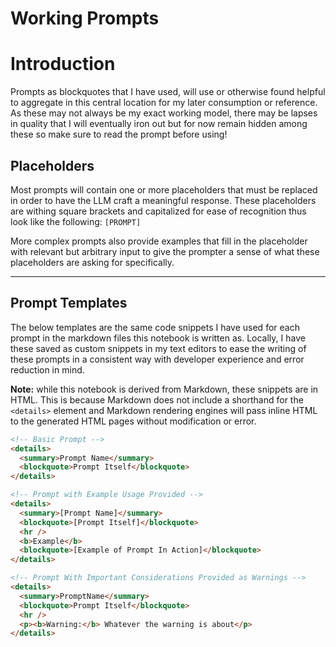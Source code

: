 # Working Prompts

<!-- toc -->

# Introduction

Prompts as blockquotes that I have used, will use or otherwise found helpful to aggregate in this central location for my later consumption or reference. As these may not always be my exact working model, there may be lapses in quality that I will eventually iron out but for now remain hidden among these so make sure to read the prompt before using!

## <a name='Placeholders'></a>Placeholders

Most prompts will contain one or more placeholders that must be replaced in order to have the LLM craft a meaningful response. These placeholders are withing square brackets and capitalized for ease of recognition thus look like the following: `[PROMPT]`

More complex prompts also provide examples that fill in the placeholder with relevant but arbitrary input to give the prompter a sense of what these placeholders are asking for specifically.

<hr/>

## <a name='PromptTemplates'></a>Prompt Templates

The below templates are the same code snippets I have used for each prompt in the markdown files this notebook is written as. Locally, I have these saved as custom snippets in my text editors to ease the writing of these prompts in a consistent way with developer experience and error reduction in mind.

**Note:** while this notebook is derived from Markdown, these snippets are in HTML. This is because Markdown does not include a shorthand for the `<details>` element and Markdown rendering engines will pass inline HTML to the generated HTML pages without modification or error.

```html
<!-- Basic Prompt -->
<details>
  <summary>Prompt Name</summary>
  <blockquote>Prompt Itself</blockquote>
</details>

<!-- Prompt with Example Usage Provided -->
<details>
  <summary>[Prompt Name]</summary>
  <blockquote>[Prompt Itself]</blockquote>
  <hr />
  <b>Example</b>
  <blockquote>[Example of Prompt In Action]</blockquote>
</details>

<!-- Prompt With Important Considerations Provided as Warnings -->
<details>
  <summary>PromptName</summary>
  <blockquote>Prompt Itself</blockquote>
  <hr />
  <p><b>Warning:</b> Whatever the warning is about</p>
</details>
```
